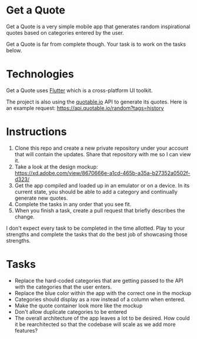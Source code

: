 # Get a Quote

Get a Quote is a very simple mobile app that generates random inspirational quotes based on categories entered by the user.

Get a Quote is far from complete though. Your task is to work on the tasks below.

# Technologies

Get a Quote uses [Flutter](https://flutter.dev/) which is a cross-platform UI toolkit.

The project is also using the [quotable.io](https://quotable.io) API to generate its quotes. Here is an example request: https://api.quotable.io/random?tags=history  

# Instructions

1. Clone this repo and create a new private repository under your account that will contain the updates. Share that repository with me so I can view it.
2. Take a look at the design mockup: https://xd.adobe.com/view/8670666e-a1cd-465b-a35a-b27352a0502f-d323/
2. Get the app compiled and loaded up in an emulator or on a device. In its current state, you should be able to add a category and continually generate new quotes.
3. Complete the tasks in any order that you see fit.
4. When you finish a task, create a pull request that briefly describes the change.

I don't expect every task to be completed in the time allotted. Play to your strengths and complete the tasks that do the best job of showcasing those strengths.

# Tasks

- Replace the hard-coded categories that are getting passed to the API with the categories that the user enters.   
- Replace the blue color within the app with the correct one in the mockup
- Categories should display as a row instead of a column when entered.
- Make the quote container look more like the mockup
- Don't allow duplicate categories to be entered
- The overall architecture of the app leaves a lot to be desired. How could it be rearchitected so that the codebase will scale as we add more features?
